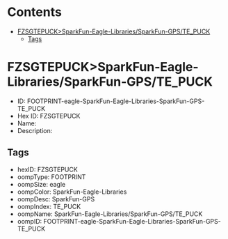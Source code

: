 



Contents
========

* [FZSGTEPUCK>SparkFun-Eagle-Libraries/SparkFun-GPS/TE_PUCK](#fzsgtepucksparkfun-eagle-librariessparkfun-gpste_puck)
	* [Tags](#tags)

# FZSGTEPUCK>SparkFun-Eagle-Libraries/SparkFun-GPS/TE_PUCK

- ID: FOOTPRINT-eagle-SparkFun-Eagle-Libraries-SparkFun-GPS-TE_PUCK
- Hex ID: FZSGTEPUCK
- Name: 
- Description: 

## Tags

- hexID: FZSGTEPUCK
- oompType: FOOTPRINT
- oompSize: eagle
- oompColor: SparkFun-Eagle-Libraries
- oompDesc: SparkFun-GPS
- oompIndex: TE_PUCK
- oompName: SparkFun-Eagle-Libraries/SparkFun-GPS/TE_PUCK
- oompID: FOOTPRINT-eagle-SparkFun-Eagle-Libraries-SparkFun-GPS-TE_PUCK
